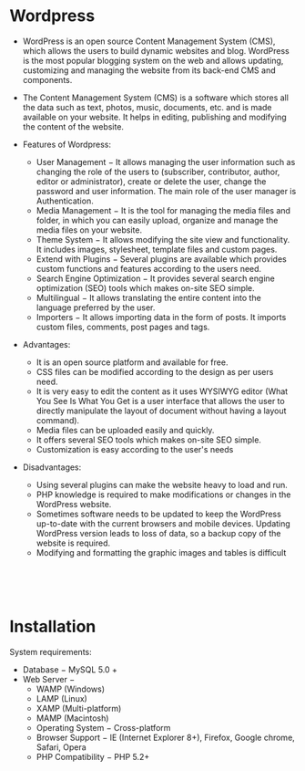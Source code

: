 # Wordpress

- WordPress is an open source Content Management System (CMS), which allows the users to build dynamic websites and blog. WordPress is the most popular blogging system on the web and allows updating, customizing and managing the website from its back-end CMS and components.

- The Content Management System (CMS) is a software which stores all the data such as text, photos, music, documents, etc. and is made available on your website. It helps in editing, publishing and modifying the content of the website.

- Features of Wordpress:
  - User Management − It allows managing the user information such as changing the role of the users to (subscriber, contributor, author, editor or administrator), create or delete the user, change the password and user information. The main role of the user manager is Authentication.
  - Media Management − It is the tool for managing the media files and folder, in which you can easily upload, organize and manage the media files on your website.
  - Theme System − It allows modifying the site view and functionality. It includes images, stylesheet, template files and custom pages.
  - Extend with Plugins − Several plugins are available which provides custom functions and features according to the users need.
  - Search Engine Optimization − It provides several search engine optimization (SEO) tools which makes on-site SEO simple.
  - Multilingual − It allows translating the entire content into the language preferred by the user.
  - Importers − It allows importing data in the form of posts. It imports custom files, comments, post pages and tags.
  
- Advantages:
  - It is an open source platform and available for free.
  - CSS files can be modified according to the design as per users need.
  - It is very easy to edit the content as it uses WYSIWYG editor (What You See Is What You Get is a user interface that allows the user to directly manipulate the layout of document without having a layout command).
  - Media files can be uploaded easily and quickly.
  - It offers several SEO tools which makes on-site SEO simple.
  - Customization is easy according to the user's needs
  
- Disadvantages:
  - Using several plugins can make the website heavy to load and run.
  - PHP knowledge is required to make modifications or changes in the WordPress website.
  - Sometimes software needs to be updated to keep the WordPress up-to-date with the current browsers and mobile devices. Updating WordPress version leads to loss of data, so a backup copy of the website is required.
  - Modifying and formatting the graphic images and tables is difficult
  
<br>
<br>
<br>

# Installation 

System requirements:
  - Database − MySQL 5.0 +
  - Web Server −
    - WAMP (Windows)
    - LAMP (Linux)
    - XAMP (Multi-platform)
    - MAMP (Macintosh)
    - Operating System − Cross-platform
    - Browser Support − IE (Internet Explorer 8+), Firefox, Google chrome, Safari, Opera
    - PHP Compatibility − PHP 5.2+
